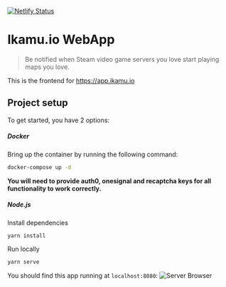 [![Netlify Status](https://api.netlify.com/api/v1/badges/b830d038-f771-4839-b041-86e5e6b5c191/deploy-status)](https://app.netlify.com/sites/ikamu-webapp/deploys)

# Ikamu.io WebApp

> Be notified when Steam video game servers you love start playing maps you love.

This is the frontend for https://app.ikamu.io


## Project setup
To get started, you have 2 options:

##### Docker
Bring up the container by running the following command:
```bash
docker-compose up -d
```
**You will need to provide auth0, onesignal and recaptcha keys for all functionality to work correctly.**

##### Node.js
Install dependencies
```bash
yarn install
```

Run locally
```bash
yarn serve
```

You should find this app running at `localhost:8080`:
![Server Browser](https://cdn.galaco.me/blog/projects/maptracker/server_browser.png)
